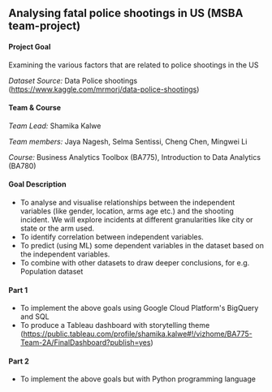 ## Analysing fatal police shootings in US (MSBA team-project)

#### Project Goal

Examining the various factors that are related to police shootings in the US

*Dataset Source:* Data Police shootings (https://www.kaggle.com/mrmorj/data-police-shootings)

#### Team & Course

*Team Lead:* Shamika Kalwe

*Team members:* Jaya Nagesh, Selma Sentissi, Cheng Chen, Mingwei Li

*Course:* Business Analytics Toolbox (BA775), Introduction to Data Analytics (BA780)


#### Goal Description

 - To analyse and visualise relationships between the independent variables (like gender, location, arms age etc.) and the shooting incident. We will explore incidents at different granularities like city or state or the arm used.
 - To identify correlation between independent variables.
 - To predict (using ML) some dependent variables in the dataset based on the independent variables.
 - To combine with other datasets to draw deeper conclusions, for e.g. Population dataset


#### Part 1
 - To implement the above goals using Google Cloud Platform's BigQuery and SQL
 - To produce a Tableau dashboard with storytelling theme (https://public.tableau.com/profile/shamika.kalwe#!/vizhome/BA775-Team-2A/FinalDashboard?publish=yes)


#### Part 2
 - To implement the above goals but with Python programming language
